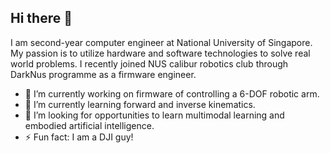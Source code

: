 ## Hi there 👋

I am second-year computer engineer at National University of Singapore. 
My passion is to utilize hardware and software technologies to solve real world problems.
I recently joined NUS calibur robotics club through DarkNus programme as a firmware engineer. 

- 🔭 I’m currently working on firmware of controlling a 6-DOF robotic arm. 
- 🌱 I’m currently learning forward and inverse kinematics.
- 🤔 I’m looking for opportunities to learn multimodal learning and embodied artificial intelligence.
- ⚡ Fun fact: I am a DJI guy!
<!--
**lishunyang12/lishunyang12** is a ✨ _special_ ✨ repository because its `README.md` (this file) appears on your GitHub profile.
Here are some ideas to get you started:

- 🔭 I’m currently working on ...
- 🌱 I’m currently learning ...
- 👯 I’m looking to collaborate on ...
- 🤔 I’m looking for help with ...
- 💬 Ask me about ...
- 📫 How to reach me: ...
- 😄 Pronouns: ...
- ⚡ Fun fact: ...
-->
